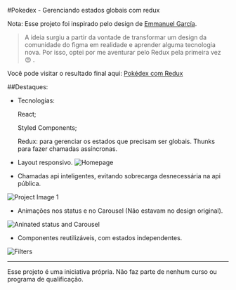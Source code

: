 #Pokedex - Gerenciando estados globais com redux

Nota: Esse projeto foi inspirado pelo design de [Emmanuel García](https://www.figma.com/community/file/893705420616737018?preview=fullscreen).

> A ideia surgiu a partir da vontade de transformar um design da comunidade do figma em realidade e aprender alguma tecnologia nova. Por isso, optei por me aventurar pelo Redux pela primeira vez 😍 . 

Você pode visitar o resultado final aqui: [Pokédex com Redux](https://serene-wright-e2f86e.netlify.app/)

##Destaques:

- Tecnologias:

  React;

  Styled Components;

  Redux: para gerenciar os estados que precisam ser globais. Thunks para fazer chamadas assíncronas. 
  

- Layout responsivo.
![Homepage](https://i.imgur.com/Yet7uHB.png)


- Chamadas api inteligentes, evitando sobrecarga desnecessária na api pública.

![Project Image 1](https://i.imgur.com/4kIuFZM.png)


- Animações nos status e no Carousel (Não estavam no design original).

![Aninated status and Carousel](https://i.imgur.com/slshQ1S.png)


- Componentes reutilizáveis, com estados independentes.


![Filters](https://i.imgur.com/tBHAA3b.png)

-----

Esse projeto é uma iniciativa própria. Não faz parte de nenhum curso ou programa de qualificação.

